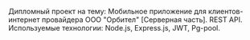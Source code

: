 Дипломный проект на тему: Мобильное приложение для клиентов-интернет провайдера ООО "Орбител" [Серверная часть]. REST API. Используемые технологии: Node.js, Express.js, JWT, Pg-pool.
